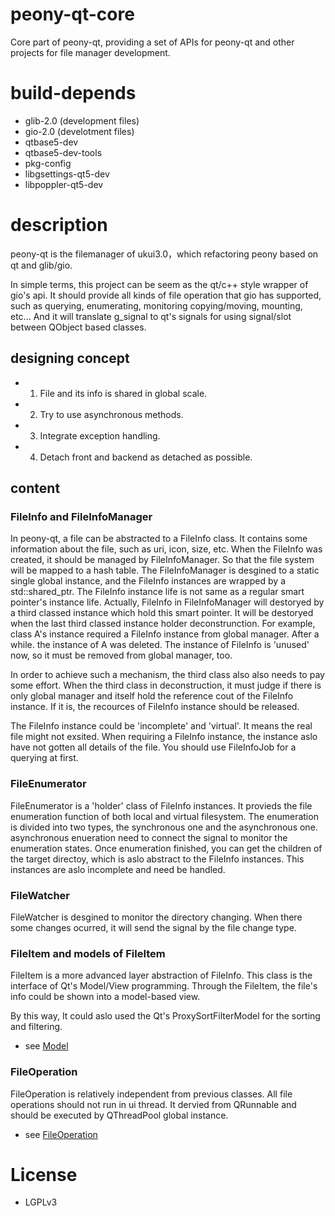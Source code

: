 # peony-qt-core
Core part of peony-qt, providing a set of APIs for peony-qt and other projects for file manager development.

# build-depends
- glib-2.0 (development files)
- gio-2.0 (develotment files)
- qtbase5-dev
- qtbase5-dev-tools
- pkg-config
- libgsettings-qt5-dev
- libpoppler-qt5-dev

# description
peony-qt is the filemanager of ukui3.0，which refactoring peony based on qt and glib/gio.

In simple terms, this project can be seem as the qt/c++ style wrapper of gio's api. It should provide all kinds of file operation that gio has supported, such as querying, enumerating, monitoring copying/moving, mounting, etc... And it will translate g_signal to qt's signals for using signal/slot between QObject based classes.

## designing concept
- 1. File and its info is shared in global scale.
- 2. Try to use asynchronous methods.
- 3. Integrate exception handling.
- 4. Detach front and backend as detached as possible.

## content
### FileInfo and FileInfoManager
In peony-qt, a file can be abstracted to a FileInfo class. It contains some information about the file, such as uri, icon, size, etc. When the FileInfo was created, it should be managed by FileInfoManager. So that the file system will be mapped to a hash table.
The FileInfoManager is desgined to a static single global instance, and the FileInfo instances are wrapped by a std::shared_ptr.
The FileInfo instance life is not same as a regular smart pointer's instance life.
Actually, FileInfo in FileInfoManager will destoryed by a third classed instance which hold this smart pointer. It will be destoryed when the last third classed instance holder deconstrunction.
For example, class A's instance required a FileInfo instance from global manager.
After a while. the instance of A was deleted. The instance of FileInfo is 'unused' now, so it must be removed from global manager, too.

In order to achieve such a mechanism, the third class also also needs to pay some effort. When the third class in deconstruction, it must judge if there is only global manager and itself hold the reference cout of the FileInfo instance.
If it is, the recources of FileInfo instance should be released.

The FileInfo instance could be 'incomplete' and 'virtual'. It means the real file might not exsited. When requiring a FileInfo instance, the instance aslo have not gotten all details of the file. You should use FileInfoJob for a querying at first.

### FileEnumerator
FileEnumerator is a 'holder' class of FileInfo instances. It provieds the file enumeration function of both local and virtual filesystem.
The enumeration is divided into two types, the synchronous one and the asynchronous one. asynchronous enueration need to connect the signal to monitor the enumeration states. Once enumeration finished, you can get the children of the target directoy, which is aslo abstract to the FileInfo instances. This instances are aslo incomplete and need be handled.

### FileWatcher
FileWatcher is desgined to monitor the directory changing. When there some changes ocurred, it will send the signal by the file change type.

### FileItem and models of FileItem
FileItem is a more advanced layer abstraction of FileInfo. This class is the interface of Qt's Model/View programming.
Through the FileItem, the file's info could be shown into a model-based view.

By this way, It could aslo used the Qt's ProxySortFilterModel for the sorting and filtering.

- see [Model](model/README.md)

### FileOperation
FileOperation is relatively independent from previous classes. All file operations should not run in ui thread. It dervied from QRunnable and should be executed by QThreadPool global instance.

- see [FileOperation](file-operation/README.md)

# License
- LGPLv3

